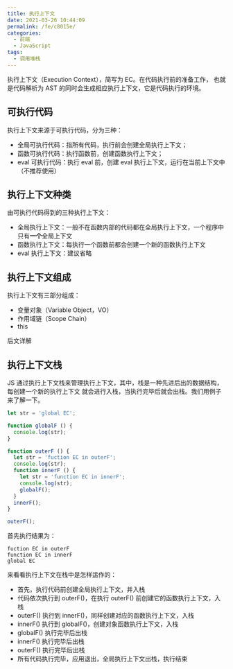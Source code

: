 ```yaml
---
title: 执行上下文
date: 2021-03-26 10:44:09
permalink: /fe/c8015e/
categories:
  - 前端
  - JavaScript
tags:
  - 调用堆栈
---
```


执行上下文（Execution Context），简写为 EC。在代码执行前的准备工作，
也就是代码解析为 AST 的同时会生成相应执行上下文，它是代码执行的环境。

## 可执行代码
执行上下文来源于可执行代码，分为三种：
- 全局可执行代码：指所有代码，执行前会创建全局执行上下文；
- 函数可执行代码：执行函数前，创建函数执行上下文；
- eval 可执行代码：执行 eval 前，创建 eval 执行上下文，运行在当前上下文中（不推荐使用）

## 执行上下文种类
由可执行代码得到的三种执行上下文：
- 全局执行上下文：一般不在函数内部的代码都在全局执行上下文，一个程序中只有**一个**全局上下文
- 函数执行上下文：每执行一个函数前都会创建一个新的函数执行上下文
- eval 执行上下文：建议省略

## 执行上下文组成
执行上下文有三部分组成：
- 变量对象（Variable Object，VO）
- 作用域链（Scope Chain）
- this

后文详解

## 执行上下文栈
JS 通过执行上下文栈来管理执行上下文，其中，栈是一种先进后出的数据结构，每创建一个新的执行上下文
就会进行入栈，当执行完毕后就会出栈。我们用例子来了解一下。

```javascript
let str = 'global EC';

function globalF () {
  console.log(str);
}

function outerF () {
  let str = 'fuction EC in outerF';
  console.log(str);
  function innerF () {
    let str = 'function EC in innerF';
    console.log(str);
    globalF();
  }
  innerF();
}

outerF();
```
首先执行结果为：
```
fuction EC in outerF
function EC in innerF
global EC
```
来看看执行上下文在栈中是怎样运作的：
- 首先，执行代码前创建全局执行上下文，并入栈
- 代码依次执行到 outerF()，在执行 outerF() 前创建它的函数执行上下文，入栈
- outerF() 执行到 innerF()，同样创建对应的函数执行上下文，入栈
- innerF() 执行到 globalF()，创建对象函数执行上下文，入栈
- globalF() 执行完毕后出栈
- innerF() 执行完毕后出栈
- outerF() 执行完毕后出栈
- 所有代码执行完毕，应用退出，全局执行上下文出栈，执行结束